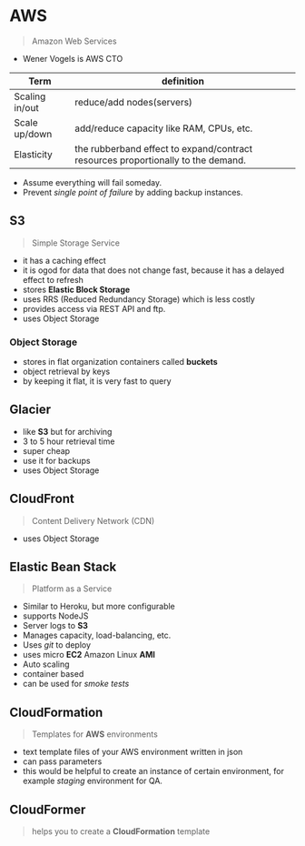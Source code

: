 # AWS

> Amazon Web Services

- Wener Vogels is AWS CTO


Term | definition
---------- | --------
Scaling in/out | reduce/add nodes(servers)
Scale up/down | add/reduce capacity like RAM, CPUs, etc.
Elasticity | the rubberband effect to expand/contract resources proportionally to the demand.

- Assume everything will fail someday.
- Prevent *single point of failure* by adding backup instances.

## S3

> Simple Storage Service

- it has a caching effect
- it is ogod for data that does not change fast, because it has a delayed effect to refresh
- stores **Elastic Block Storage**
- uses RRS (Reduced Redundancy Storage) which is less costly
- provides access via REST API and ftp.
- uses Object Storage

### Object Storage

- stores in flat organization containers called **buckets**
- object retrieval by keys
- by keeping it flat, it is very fast to query

## Glacier

- like **S3** but for archiving
- 3 to 5 hour retrieval time
- super cheap
- use it for backups 
- uses Object Storage

## CloudFront

> Content Delivery Network (CDN)

- uses Object Storage

## Elastic Bean Stack

> Platform as a Service

- Similar to Heroku, but more configurable
- supports NodeJS
- Server logs to **S3**
- Manages capacity, load-balancing, etc.
- Uses *git* to deploy
- uses micro **EC2** Amazon Linux **AMI**
- Auto scaling
- container based
- can be used for *smoke tests*

## CloudFormation

> Templates for **AWS** environments

- text template files of your AWS environment written in json
- can pass parameters
- this would be helpful to create an instance of certain environment, for example *staging* environment for QA.

## CloudFormer

> helps you to create a **CloudFormation** template




